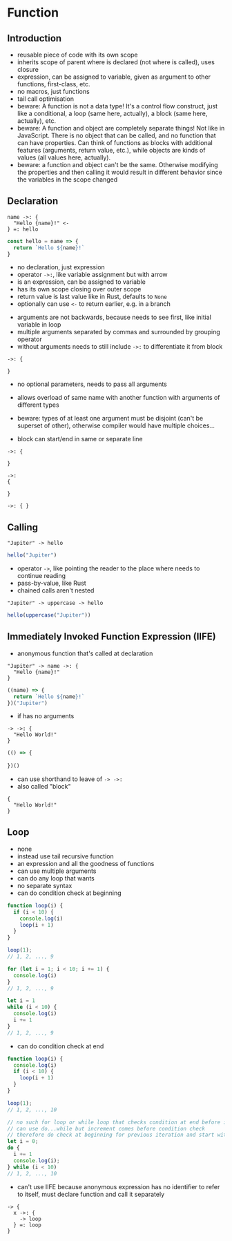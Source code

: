 # Function



## Introduction

- reusable piece of code with its own scope
- inherits scope of parent where is declared (not where is called), uses closure
- expression, can be assigned to variable, given as argument to other functions, first-class, etc.
- no macros, just functions
- tail call optimisation
- beware: A function is not a data type! It's a control flow construct, just like a conditional, a loop (same here, actually), a block (same here, actually), etc.
- beware: A function and object are completely separate things! Not like in JavaScript. There is no object that can be called, and no function that can have properties. Can think of functions as blocks with additional features (arguments, return value, etc.), while objects are kinds of values (all values here, actually).
- beware: a function and object can't be the same. Otherwise modifying the properties and then calling it would result in different behavior since the variables in the scope changed



## Declaration

```
name ->: {
  "Hello {name}!" <-
} =: hello
```

```js
const hello = name => { 
  return `Hello ${name}!`
}
```

- no declaration, just expression
- operator `->:`, like variable assignment but with arrow
- is an expression, can be assigned to variable
- has its own scope closing over outer scope
- return value is last value like in Rust, defaults to `None`
- optionally can use `<-` to return earlier, e.g. in a branch
<!-- todo: where is it? at beginning or end of line? -->
- arguments are not backwards, because needs to see first, like initial variable in loop
- multiple arguments separated by commas and surrounded by grouping operator
- without arguments needs to still include `->:` to differentiate it from block

```
->: {

}
```

- no optional parameters, needs to pass all arguments
<!-- todo: variadic arguments, rest parameters? for arbitrarily many parameters, e.g. add, join, etc.
what would parameter become? List, object?
can use multiple, matches greedily (longest possible match), like in TypeScript variadic tuple types?
-->
- allows overload of same name with another function with arguments of different types
<!-- todo: good idea? -->
- beware: types of at least one argument must be disjoint (can't be superset of other), otherwise compiler would have multiple choices...
<!-- todo: enough to guarantee that choices for compiler are unambiguous? -->
- block can start/end in same or separate line

```
->: {

}

->:
{

}

->: { }
```



## Calling

```
"Jupiter" -> hello
```

```js
hello("Jupiter")
```

- operator `->`, like pointing the reader to the place where needs to continue reading
- pass-by-value, like Rust
- chained calls aren't nested
<!-- todo: this is true only if the argument doesn't use grouping, so mostly wrong... -->

```
"Jupiter" -> uppercase -> hello
```

```js
hello(uppercase("Jupiter"))
```



## Immediately Invoked Function Expression (IIFE)

- anonymous function that's called at declaration

```
"Jupiter" -> name ->: {
  "Hello {name}!"
}
```

```js
((name) => {
  return `Hello ${name}!`
})("Jupiter")
```

- if has no arguments

```
-> ->: {
  "Hello World!"
}
```

```js
(() => {
  
})()
```

- can use shorthand to leave of `-> ->:`
- also called "block"

```
{
  "Hello World!"
}
```



## Loop

- none
- instead use tail recursive function
- an expression and all the goodness of functions
- can use multiple arguments
- can do any loop that wants
- no separate syntax
- can do condition check at beginning

```js
function loop(i) {
  if (i < 10) {
    console.log(i)
    loop(i + 1)
  }
}

loop(1);
// 1, 2, ..., 9

for (let i = 1; i < 10; i += 1) {
  console.log(i)
}
// 1, 2, ..., 9

let i = 1
while (i < 10) {
  console.log(i)
  i += 1
}
// 1, 2, ..., 9
```

- can do condition check at end

```js
function loop(i) {
  console.log(i)
  if (i < 10) {
    loop(i + 1)
  }
}

loop(1);
// 1, 2, ..., 10

// no such for loop or while loop that checks condition at end before increment
// can use do...while but increment comes before condition check
// therefore do check at beginning for previous iteration and start with one less
let i = 0;
do {
  i += 1
  console.log(i);
} while (i < 10)
// 1, 2, ..., 10
```

- can't use IIFE because anonymous expression has no identifier to refer to itself,  must declare function and call it separately
<!-- todo: how to do `continue` and `break`? -->

```
-> {
  x ->: {
    -> loop
  } =: loop
}
```
